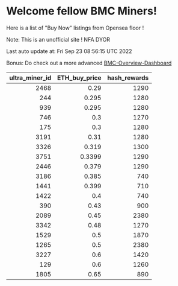 # Welcome fellow BMC Miners!
Here is a list of "Buy Now" listings from Opensea floor !

Note: This is an unofficial site ! NFA DYOR

Last auto update at: Fri Sep 23 08:56:15 UTC 2022

Bonus: Do check out a more advanced [BMC-Overview-Dashboard](https://dune.com/defifunk/BMC-Overview-Dashboard)


|   ultra_miner_id |   ETH_buy_price |   hash_rewards |
|-----------------:|----------------:|---------------:|
|             2468 |          0.29   |           1290 |
|              244 |          0.295  |           1280 |
|              939 |          0.295  |           1280 |
|              746 |          0.3    |           1270 |
|              175 |          0.3    |           1280 |
|             3191 |          0.31   |           1280 |
|             3326 |          0.319  |           1300 |
|             3751 |          0.3399 |           1290 |
|             2446 |          0.379  |           1290 |
|             3186 |          0.385  |            740 |
|             1441 |          0.399  |            710 |
|             1422 |          0.4    |            740 |
|              390 |          0.43   |            900 |
|             2089 |          0.45   |           2380 |
|             3342 |          0.48   |           1270 |
|             1529 |          0.5    |           1870 |
|             1265 |          0.5    |           2380 |
|             3227 |          0.6    |           1420 |
|              129 |          0.6    |           1260 |
|             1805 |          0.65   |            890 |